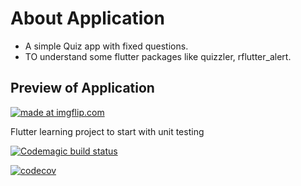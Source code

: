 # About Application
- A simple Quiz app with fixed questions.
- TO understand some flutter packages like quizzler, rflutter_alert.

## Preview of Application

<a href="https://imgflip.com/gif/39c9us"><img src="https://i.imgflip.com/39c9us.gif" title="made at imgflip.com"/></a>





Flutter learning project to start with unit testing

[![Codemagic build status](https://api.codemagic.io/apps/5d69df33589eba42bac45a32/5d69df33589eba42bac45a31/status_badge.svg)](https://codemagic.io/apps/5d69df33589eba42bac45a32/5d69df33589eba42bac45a31/latest_build)

[![codecov](https://codecov.io/gh/jvalentik/quizzler-flutter/branch/master/graph/badge.svg)](https://codecov.io/gh/jvalentik/quizzler-flutter)
